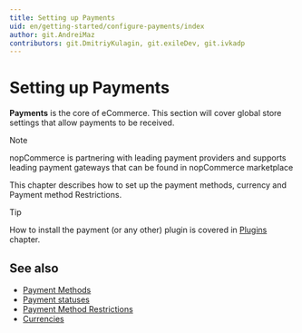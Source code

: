 ```yaml
---
title: Setting up Payments
uid: en/getting-started/configure-payments/index
author: git.AndreiMaz
contributors: git.DmitriyKulagin, git.exileDev, git.ivkadp
---
```


# Setting up Payments

**Payments** is the core of eCommerce. This section will cover global store settings that allow payments to be received.

> [!NOTE]
> 
> nopCommerce is partnering with leading payment providers and supports leading payment gateways that can be found in nopCommerce marketplace

This chapter describes how to set up the payment methods, currency and Payment method Restrictions.

> [!TIP]
> 
> How to install the payment (or any other) plugin is covered in [Plugins](xref:en/getting-started/advanced-configuration/plugins-in-nopcommerce) chapter.

## See also

- [Payment Methods](xref:en/getting-started/configure-payments/payment-methods/index)
- [Payment statuses](xref:en/getting-started/configure-payments/index)
- [Payment Method Restrictions](xref:en/getting-started/configure-payments/advanced-configuration/payment-method-restrictions)
- [Currencies](xref:en/getting-started/configure-payments/advanced-configuration/currencies)
